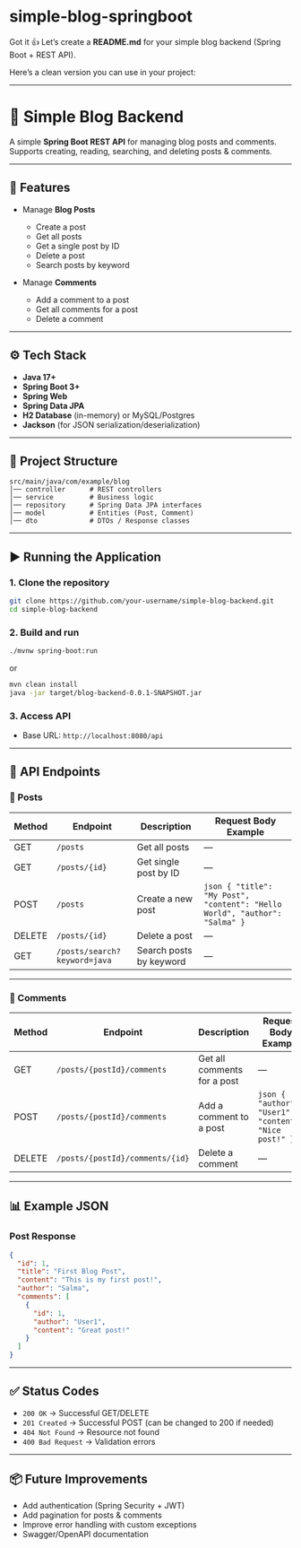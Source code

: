 # simple-blog-springboot
Got it 👍 Let’s create a **README.md** for your simple blog backend (Spring Boot + REST API).

Here’s a clean version you can use in your project:

---

# 📝 Simple Blog Backend

A simple **Spring Boot REST API** for managing blog posts and comments.
Supports creating, reading, searching, and deleting posts & comments.

---

## 🚀 Features

* Manage **Blog Posts**

  * Create a post
  * Get all posts
  * Get a single post by ID
  * Delete a post
  * Search posts by keyword
* Manage **Comments**

  * Add a comment to a post
  * Get all comments for a post
  * Delete a comment

---

## ⚙️ Tech Stack

* **Java 17+**
* **Spring Boot 3+**
* **Spring Web**
* **Spring Data JPA**
* **H2 Database** (in-memory) or MySQL/Postgres
* **Jackson** (for JSON serialization/deserialization)

---

## 📂 Project Structure

```
src/main/java/com/example/blog
│── controller      # REST controllers
│── service         # Business logic
│── repository      # Spring Data JPA interfaces
│── model           # Entities (Post, Comment)
│── dto             # DTOs / Response classes
```

---

## ▶️ Running the Application

### 1. Clone the repository

```bash
git clone https://github.com/your-username/simple-blog-backend.git
cd simple-blog-backend
```

### 2. Build and run

```bash
./mvnw spring-boot:run
```

or

```bash
mvn clean install
java -jar target/blog-backend-0.0.1-SNAPSHOT.jar
```

### 3. Access API

* Base URL: `http://localhost:8080/api`

---

## 📌 API Endpoints

### 🔹 Posts

| Method | Endpoint                     | Description             | Request Body Example                                                       |
| ------ | ---------------------------- | ----------------------- | -------------------------------------------------------------------------- |
| GET    | `/posts`                     | Get all posts           | —                                                                          |
| GET    | `/posts/{id}`                | Get single post by ID   | —                                                                          |
| POST   | `/posts`                     | Create a new post       | `json { "title": "My Post", "content": "Hello World", "author": "Salma" }` |
| DELETE | `/posts/{id}`                | Delete a post           | —                                                                          |
| GET    | `/posts/search?keyword=java` | Search posts by keyword | —                                                                          |

---

### 🔹 Comments

| Method | Endpoint                        | Description                 | Request Body Example                                  |
| ------ | ------------------------------- | --------------------------- | ----------------------------------------------------- |
| GET    | `/posts/{postId}/comments`      | Get all comments for a post | —                                                     |
| POST   | `/posts/{postId}/comments`      | Add a comment to a post     | `json { "author": "User1", "content": "Nice post!" }` |
| DELETE | `/posts/{postId}/comments/{id}` | Delete a comment            | —                                                     |

---

## 📊 Example JSON

### Post Response

```json
{
  "id": 1,
  "title": "First Blog Post",
  "content": "This is my first post!",
  "author": "Salma",
  "comments": [
    {
      "id": 1,
      "author": "User1",
      "content": "Great post!"
    }
  ]
}
```

---

## ✅ Status Codes

* `200 OK` → Successful GET/DELETE
* `201 Created` → Successful POST (can be changed to 200 if needed)
* `404 Not Found` → Resource not found
* `400 Bad Request` → Validation errors

---

## 📦 Future Improvements

* Add authentication (Spring Security + JWT)
* Add pagination for posts & comments
* Improve error handling with custom exceptions
* Swagger/OpenAPI documentation

